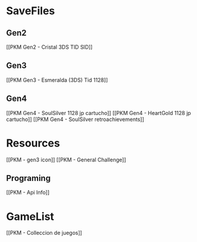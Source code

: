 # SaveFiles
## Gen2
[[PKM Gen2 - Cristal 3DS TID SID]]
## Gen3
[[PKM Gen3 -  Esmeralda (3DS) Tid 1128]]
## Gen4
[[PKM Gen4 - SoulSilver 1128 jp cartucho]]
[[PKM Gen4 - HeartGold 1128 jp cartucho]]
[[PKM Gen4 - SoulSilver retroachievements]]
# Resources
[[PKM - gen3 icon]]
[[PKM - General Challenge]]
## Programing 
[[PKM - Api Info]]

# GameList
[[PKM - Colleccion de juegos]]